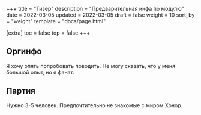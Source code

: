 +++
title = "Тизер"
description = "Предварительная инфа по модулю"
date = 2022-03-05
updated = 2022-03-05
draft = false
weight = 10
sort_by = "weight"
template = "docs/page.html"

[extra]
toc = false
top = false
+++

## Оргинфо

Я хочу опять попробовать поводить. Не могу сказать, что у меня большой опыт, но я фанат. 

## Партия

Нужно 3-5 человек. Предпочтительно не знакомые с миром Хонор.
